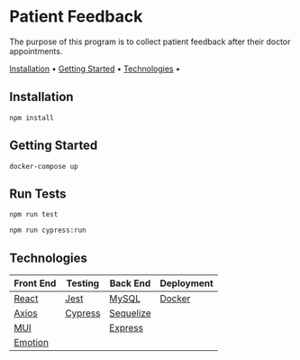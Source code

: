 # Patient Feedback

The purpose of this program is to collect patient feedback after their doctor appointments.

[Installation](#installation) •
[Getting Started](#getting-started) •
[Technologies](#technologies) •

## Installation

```
npm install
```

## Getting Started

```
docker-compose up
```

## Run Tests

```
npm run test
```

```
npm run cypress:run
```

## Technologies

| Front End                        | Testing                          | Back End                            | Deployment                |
| -------------------------------- | -------------------------------- | ----------------------------------- | ------------------------- |
| [React](https://reactjs.org/)    | [Jest](https://jestjs.io/)       | [MySQL](https://www.mysql.com/)     | [Docker](www.docker.com/) |
| [Axios](https://axios-http.com/) | [Cypress](https://go.cypress.io) | [Sequelize](https://sequelize.org/) |                           |
| [MUI](https://mui.com/)          |                                  | [Express](https://expressjs.com/)   |                           |
| [Emotion](https://emotion.sh)    |                                  |                                     |                           |
